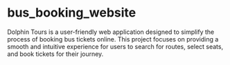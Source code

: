 # bus_booking_website
Dolphin Tours is a user-friendly web application designed to simplify the process of booking bus tickets online. This project focuses on providing a smooth and intuitive experience for users to search for routes, select seats, and book tickets for their journey.
